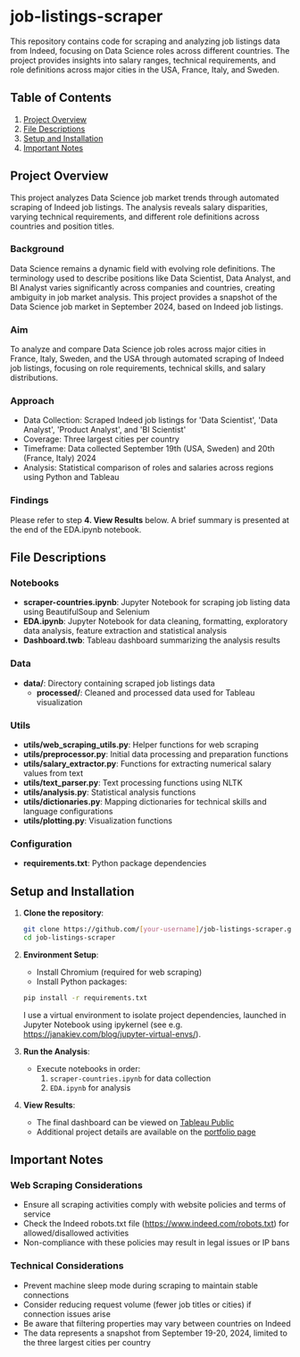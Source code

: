 # job-listings-scraper

This repository contains code for scraping and analyzing job listings data from Indeed, focusing on Data Science roles across different countries. The project provides insights into salary ranges, technical requirements, and role definitions across major cities in the USA, France, Italy, and Sweden.

## Table of Contents
1. [Project Overview](#project-overview)
2. [File Descriptions](#file-descriptions)
3. [Setup and Installation](#setup-and-installation)
4. [Important Notes](#important-notes)

## Project Overview

This project analyzes Data Science job market trends through automated scraping of Indeed job listings. The analysis reveals salary disparities, varying technical requirements, and different role definitions across countries and position titles.

### Background
Data Science remains a dynamic field with evolving role definitions. The terminology used to describe positions like Data Scientist, Data Analyst, and BI Analyst varies significantly across companies and countries, creating ambiguity in job market analysis. This project provides a snapshot of the Data Science job market in September 2024, based on Indeed job listings.

### Aim
To analyze and compare Data Science job roles across major cities in France, Italy, Sweden, and the USA through automated scraping of Indeed job listings, focusing on role requirements, technical skills, and salary distributions.

### Approach
- Data Collection: Scraped Indeed job listings for 'Data Scientist', 'Data Analyst', 'Product Analyst', and 'BI Scientist'
- Coverage: Three largest cities per country
- Timeframe: Data collected September 19th (USA, Sweden) and 20th (France, Italy) 2024
- Analysis: Statistical comparison of roles and salaries across regions using Python and Tableau

### Findings
Please refer to step **4. View Results** below. A brief summary is presented at the end of the EDA.ipynb notebook.  

## File Descriptions

### Notebooks
- **scraper-countries.ipynb**: Jupyter Notebook for scraping job listing data using BeautifulSoup and Selenium
- **EDA.ipynb**: Jupyter Notebook for data cleaning, formatting, exploratory data analysis, feature extraction and statistical analysis
- **Dashboard.twb**: Tableau dashboard summarizing the analysis results

### Data
- **data/**: Directory containing scraped job listings data
  - **processed/**: Cleaned and processed data used for Tableau visualization

### Utils
- **utils/web_scraping_utils.py**: Helper functions for web scraping
- **utils/preprocessor.py**: Initial data processing and preparation functions
- **utils/salary_extractor.py**: Functions for extracting numerical salary values from text
- **utils/text_parser.py**: Text processing functions using NLTK
- **utils/analysis.py**: Statistical analysis functions
- **utils/dictionaries.py**: Mapping dictionaries for technical skills and language configurations
- **utils/plotting.py**: Visualization functions

### Configuration
- **requirements.txt**: Python package dependencies

## Setup and Installation

1. **Clone the repository**:
    ```bash
    git clone https://github.com/[your-username]/job-listings-scraper.git
    cd job-listings-scraper
    ```

2. **Environment Setup**:
    - Install Chromium (required for web scraping)
    - Install Python packages:
    ```bash
    pip install -r requirements.txt
    ```
    I use a virtual environment to isolate project dependencies, launched in Jupyter Notebook using ipykernel (see e.g. https://janakiev.com/blog/jupyter-virtual-envs/).

3. **Run the Analysis**:
    - Execute notebooks in order:
        1. `scraper-countries.ipynb` for data collection
        2. `EDA.ipynb` for analysis

4. **View Results**:
    - The final dashboard can be viewed on [Tableau Public](https://public.tableau.com/app/profile/emma.frid/viz/DataScienceJobMarketAnalysis_17340041213390/Dashboard2)
    - Additional project details are available on the [portfolio page](https://sites.google.com/view/emmafrid/project-page-7?authuser=0)

## Important Notes

### Web Scraping Considerations
- Ensure all scraping activities comply with website policies and terms of service
- Check the Indeed robots.txt file (https://www.indeed.com/robots.txt) for allowed/disallowed activities
- Non-compliance with these policies may result in legal issues or IP bans

### Technical Considerations
- Prevent machine sleep mode during scraping to maintain stable connections
- Consider reducing request volume (fewer job titles or cities) if connection issues arise
- Be aware that filtering properties may vary between countries on Indeed
- The data represents a snapshot from September 19-20, 2024, limited to the three largest cities per country
